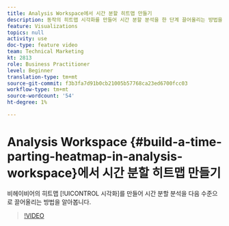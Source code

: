 ```yaml
---
title: Analysis Workspace에서 시간 분할 히트맵 만들기
description: 동작의 히트맵 시각화를 만들어 시간 분할 분석을 한 단계 끌어올리는 방법을 살펴봅니다.
feature: Visualizations
topics: null
activity: use
doc-type: feature video
team: Technical Marketing
kt: 2813
role: Business Practitioner
level: Beginner
translation-type: tm+mt
source-git-commit: f3b3fa7d91b0cb21005b57768ca23ed6700fcc03
workflow-type: tm+mt
source-wordcount: '54'
ht-degree: 1%

---
```



# Analysis Workspace {#build-a-time-parting-heatmap-in-analysis-workspace}에서 시간 분할 히트맵 만들기

비헤이비어의 히트맵 [!UICONTROL 시각화]를 만들어 시간 분할 분석을 다음 수준으로 끌어올리는 방법을 알아봅니다.

>[!VIDEO](https://video.tv.adobe.com/v/26991/?quality=12)
